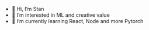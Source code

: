 - 👋 Hi, I’m Stan
- 👀 I’m interested in ML and creative value
- 🌱 I’m currently learning React, Node and more Pytorch 


<!---
Sloosmore/Sloosmore is a ✨ special ✨ repository because its `README.md` (this file) appears on your GitHub profile.
You can click the Preview link to take a look at your changes.
--->
